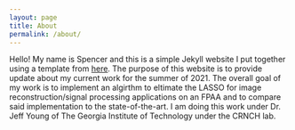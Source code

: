 ```yaml
---
layout: page
title: About
permalink: /about/
---
```


Hello! My name is Spencer and this is a simple Jekyll website I put together using a template from [here](https://github.com/barryclark/jekyll-now). The purpose of this website is to provide update about my current work for the summer of 2021. The overall goal of my work is to implement an algirthm to eltimate the LASSO for image reconstruction/signal processing applications on an FPAA and to compare said implementation to the state-of-the-art. I am doing this work under Dr. Jeff Young of The Georgia Institute of Technology under the CRNCH lab.  
